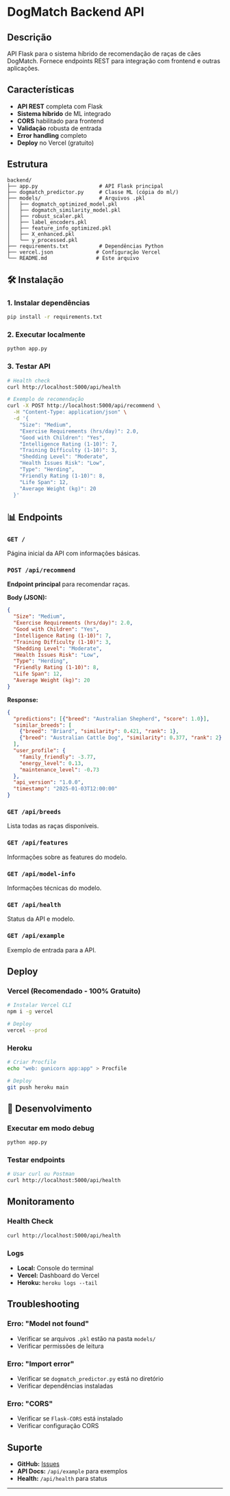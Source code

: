 #  DogMatch Backend API

##  Descrição

API Flask para o sistema híbrido de recomendação de raças de cães DogMatch. Fornece endpoints REST para integração com frontend e outras aplicações.

##  Características

- **API REST** completa com Flask
- **Sistema híbrido** de ML integrado
- **CORS** habilitado para frontend
- **Validação** robusta de entrada
- **Error handling** completo
- **Deploy** no Vercel (gratuito)

##  Estrutura

```
backend/
├── app.py                    # API Flask principal
├── dogmatch_predictor.py     # Classe ML (cópia do ml/)
├── models/                   # Arquivos .pkl
│   ├── dogmatch_optimized_model.pkl
│   ├── dogmatch_similarity_model.pkl
│   ├── robust_scaler.pkl
│   ├── label_encoders.pkl
│   ├── feature_info_optimized.pkl
│   ├── X_enhanced.pkl
│   └── y_processed.pkl
├── requirements.txt          # Dependências Python
├── vercel.json              # Configuração Vercel
└── README.md                # Este arquivo
```

## 🛠️ Instalação

### 1. Instalar dependências
```bash
pip install -r requirements.txt
```

### 2. Executar localmente
```bash
python app.py
```

### 3. Testar API
```bash
# Health check
curl http://localhost:5000/api/health

# Exemplo de recomendação
curl -X POST http://localhost:5000/api/recommend \
  -H "Content-Type: application/json" \
  -d '{
    "Size": "Medium",
    "Exercise Requirements (hrs/day)": 2.0,
    "Good with Children": "Yes",
    "Intelligence Rating (1-10)": 7,
    "Training Difficulty (1-10)": 3,
    "Shedding Level": "Moderate",
    "Health Issues Risk": "Low",
    "Type": "Herding",
    "Friendly Rating (1-10)": 8,
    "Life Span": 12,
    "Average Weight (kg)": 20
  }'
```

## 📊 Endpoints

### `GET /`
Página inicial da API com informações básicas.

### `POST /api/recommend`
**Endpoint principal** para recomendar raças.

**Body (JSON):**
```json
{
  "Size": "Medium",
  "Exercise Requirements (hrs/day)": 2.0,
  "Good with Children": "Yes",
  "Intelligence Rating (1-10)": 7,
  "Training Difficulty (1-10)": 3,
  "Shedding Level": "Moderate",
  "Health Issues Risk": "Low",
  "Type": "Herding",
  "Friendly Rating (1-10)": 8,
  "Life Span": 12,
  "Average Weight (kg)": 20
}
```

**Response:**
```json
{
  "predictions": [{"breed": "Australian Shepherd", "score": 1.0}],
  "similar_breeds": [
    {"breed": "Briard", "similarity": 0.421, "rank": 1},
    {"breed": "Australian Cattle Dog", "similarity": 0.377, "rank": 2}
  ],
  "user_profile": {
    "family_friendly": -3.77,
    "energy_level": 0.13,
    "maintenance_level": -0.73
  },
  "api_version": "1.0.0",
  "timestamp": "2025-01-03T12:00:00"
}
```

### `GET /api/breeds`
Lista todas as raças disponíveis.

### `GET /api/features`
Informações sobre as features do modelo.

### `GET /api/model-info`
Informações técnicas do modelo.

### `GET /api/health`
Status da API e modelo.

### `GET /api/example`
Exemplo de entrada para a API.

##  Deploy

### Vercel (Recomendado - 100% Gratuito)
```bash
# Instalar Vercel CLI
npm i -g vercel

# Deploy
vercel --prod
```

### Heroku
```bash
# Criar Procfile
echo "web: gunicorn app:app" > Procfile

# Deploy
git push heroku main
```

## 🔧 Desenvolvimento

### Executar em modo debug
```bash
python app.py
```

### Testar endpoints
```bash
# Usar curl ou Postman
curl http://localhost:5000/api/health
```

##  Monitoramento

### Health Check
```bash
curl http://localhost:5000/api/health
```

### Logs
- **Local:** Console do terminal
- **Vercel:** Dashboard do Vercel
- **Heroku:** `heroku logs --tail`

##  Troubleshooting

### Erro: "Model not found"
- Verificar se arquivos `.pkl` estão na pasta `models/`
- Verificar permissões de leitura

### Erro: "Import error"
- Verificar se `dogmatch_predictor.py` está no diretório
- Verificar dependências instaladas

### Erro: "CORS"
- Verificar se `Flask-CORS` está instalado
- Verificar configuração CORS

##  Suporte

- **GitHub:** [Issues](https://github.com/thiagovonsohsten/dogmatch-project/issues)
- **API Docs:** `/api/example` para exemplos
- **Health:** `/api/health` para status

---



